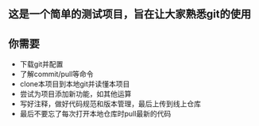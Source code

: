 ## 这是一个简单的测试项目，旨在让大家熟悉git的使用
## 你需要
- 下载git并配置
- 了解commit/pull等命令
- clone本项目到本地git并读懂本项目
- 尝试为项目添加新功能，如其他运算
- 写好注释，做好代码规范和版本管理，最后上传到线上仓库
- 最后不要忘了每次打开本地仓库时pull最新的代码